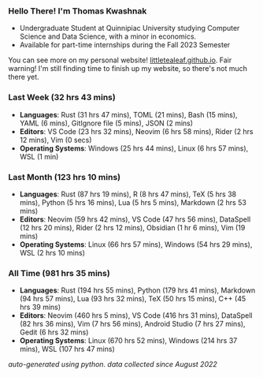 
### Hello There! I'm Thomas Kwashnak

- Undergraduate Student at Quinnipiac University studying Computer Science and Data Science, with a minor in economics.
- Available for part-time internships during the Fall 2023 Semester

You can see more on my personal website! [littletealeaf.github.io](https://littletealeaf.github.io). Fair warning! I'm still finding time to finish up my website, so there's not much there yet.

### Last Week (32 hrs 43 mins)
- **Languages**: Rust (31 hrs 47 mins), TOML (21 mins), Bash (15 mins), YAML (6 mins), GitIgnore file (5 mins), JSON (2 mins)
- **Editors**: VS Code (23 hrs 32 mins), Neovim (6 hrs 58 mins), Rider (2 hrs 12 mins), Vim (0 secs)
- **Operating Systems**: Windows (25 hrs 44 mins), Linux (6 hrs 57 mins), WSL (1 min)
    
### Last Month (123 hrs 10 mins)
- **Languages**: Rust (87 hrs 19 mins), R (8 hrs 47 mins), TeX (5 hrs 38 mins), Python (5 hrs 16 mins), Lua (5 hrs 5 mins), Markdown (2 hrs 53 mins)
- **Editors**: Neovim (59 hrs 42 mins), VS Code (47 hrs 56 mins), DataSpell (12 hrs 20 mins), Rider (2 hrs 12 mins), Obsidian (1 hr 6 mins), Vim (19 mins)
- **Operating Systems**: Linux (66 hrs 57 mins), Windows (54 hrs 29 mins), WSL (2 hrs 10 mins)
    
### All Time (981 hrs 35 mins)
- **Languages**: Rust (194 hrs 55 mins), Python (179 hrs 41 mins), Markdown (94 hrs 57 mins), Lua (93 hrs 32 mins), TeX (50 hrs 15 mins), C++ (45 hrs 39 mins)
- **Editors**: Neovim (460 hrs 5 mins), VS Code (416 hrs 31 mins), DataSpell (82 hrs 36 mins), Vim (7 hrs 56 mins), Android Studio (7 hrs 27 mins), Gedit (6 hrs 32 mins)
- **Operating Systems**: Linux (670 hrs 52 mins), Windows (214 hrs 37 mins), WSL (107 hrs 47 mins)
    

*auto-generated using python. data collected since August 2022*
